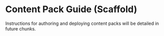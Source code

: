 # Content Pack Guide (Scaffold)

Instructions for authoring and deploying content packs will be detailed in future chunks.
